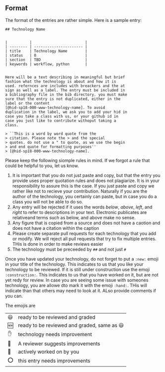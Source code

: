 ## Format

The format of the entries are rather simple. Here is a
sample entry:

```
## Technology Name


|          |                        |
| -------- | ---------------------- |
| title    | Technology Name        | 
| status   | 0                      |
| section  | TBD                    |
| keywords | workflow, python       |


Here will be a text describing in meaningful but brief
fashion what the technology is about and how it is
used. refernces are includes with breackers and the at
sign as well as a label. The entry must be included in
a bibliography file in the bib directory. you must make
sure that the entry is not duplicated, either in the
label or the content
[@hid-sp18-000-www-technology-name]. To avoid
duplication in the label, we ask you to add your hid in
case you take a class with us, or your github id in
case you just like to contribute withoput taking a
class.

> ``This is a word by word quote from the
> citation. Please note the > and the special
> quotes. do not use a " to quote, as we use the begin
> and end quote for formatting purposes''
> [@hid-sp18-000-www-technology-name].

```

Please keep the following siomple rules in mind. If we
forgot a rule that could be helpful to you, let us know.

1. It is important that you do not just paste and copy,
   but that the entry you provide uses proper quotation
   rules and does not plagiarize. It is in your
   responsibility to assure this is the case.  If you
   just paste and copy we rather like not to recieve
   your contribution. Naturally if you are the author of
   the technology, you certainly can paste, but in case
   you do a class you will not be able to do so.
2. Any entry will be rejected if it uses the words
   *below*, *above*, *left*, and *right* to refer to
   descriptions in your text.  Electronic
   publicates are relativeand terms such as below, and
   above make no sense.
3. Any figure that is copied from a source and does not
   have a caotion and does not have a citation within
   the caption
4. Please create separate pull requests for each
   technology that you add or modify. We will reject all
   pull requests that try to fix multiple entries. THis
   is done in order to make reviews easier
5. The technology must be preceeded by  `##` and not
   just `#`

Once you have updated your technology, do not forget to
put a `:new:` emoji in your title of the
technology. This indicates to us that you like your
technology to be reviewed. If it is still under
construction use the emoji `:construction:`. This
indicates to us that you have worked on it, but are not
yet redy for review. In case you are seeing some issue
with someones technology, you are allowe dto mark it
with the emoji `:hand:`. THis will indicate than that
others may need to look at it. ALso provide comments if
you can.

The emojis are

|      |      |
| ---- | ---- |
| :smiley: |  ready to be reviewed and graded |
| :new: |  ready to be reviewed and graded, same as :smiley: |
| :hand: | technology needs improvement |
| :wave: | A reviewer suggests improvements |
| :construction: | actively worked on by you |
| :o: | this entry needs improvements |




